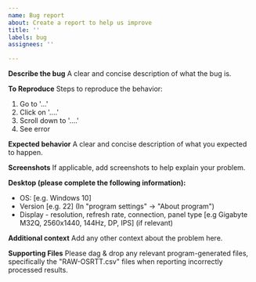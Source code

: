 ```yaml
---
name: Bug report
about: Create a report to help us improve
title: ''
labels: bug
assignees: ''

---
```


**Describe the bug**
A clear and concise description of what the bug is.

**To Reproduce**
Steps to reproduce the behavior:
1. Go to '...'
2. Click on '....'
3. Scroll down to '....'
4. See error

**Expected behavior**
A clear and concise description of what you expected to happen.

**Screenshots**
If applicable, add screenshots to help explain your problem.

**Desktop (please complete the following information):**
 - OS: [e.g. Windows 10]
 - Version [e.g. 22] (In "program settings" -> "About program")
 - Display - resolution, refresh rate, connection, panel type [e.g Gigabyte M32Q, 2560x1440, 144Hz, DP, IPS] (if relevant)

**Additional context**
Add any other context about the problem here.

**Supporting Files**
Please dag & drop any relevant program-generated files, specifically the "RAW-OSRTT.csv" files when reporting incorrectly processed results.
